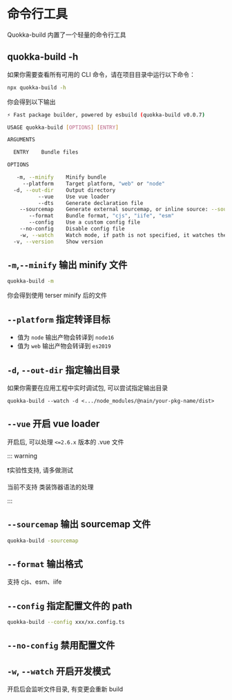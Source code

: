 # 命令行工具

Quokka-build 内置了一个轻量的命令行工具

## quokka-build -h

如果你需要查看所有可用的 CLI 命令，请在项目目录中运行以下命令：

```bash
npx quokka-build -h
```

你会得到以下输出

```bash
⚡ Fast package builder, powered by esbuild (quokka-build v0.0.7)

USAGE quokka-build [OPTIONS] [ENTRY]

ARGUMENTS

  ENTRY    Bundle files

OPTIONS

   -m, --minify    Minify bundle
     --platform    Target platform, "web" or "node"
  -d, --out-dir    Output directory
          --vue    Use vue loader
          --dts    Generate declaration file
    --sourcemap    Generate external sourcemap, or inline source: --sourcemap inline
       --format    Bundle format, "cjs", "iife", "esm"
       --config    Use a custom config file
    --no-config    Disable config file
    -w, --watch    Watch mode, if path is not specified, it watches the current folder ".". Repeat "--watch" for more than one path
  -v, --version    Show version
```

## `-m`,`--minify` 输出 minify 文件

```bash
quokka-build -m
```

你会得到使用 terser minify 后的文件

## `--platform` 指定转译目标

- 值为 `node` 输出产物会转译到 `node16`
- 值为 `web` 输出产物会转译到 `es2019`

## `-d`, `--out-dir` 指定输出目录

如果你需要在应用工程中实时调试包, 可以尝试指定输出目录

```shell
quokka-build --watch -d <.../node_modules/@nain/your-pkg-name/dist>
```

## `--vue` 开启 vue loader

开启后, 可以处理 `<=2.6.x` 版本的 .vue 文件

::: warning

❗️实验性支持, 请多做测试

当前不支持 类装饰器语法的处理

:::

## `--sourcemap` 输出 sourcemap 文件

```bash
quokka-build -sourcemap
```

## `--format` 输出格式

支持 cjs、esm、iife

## `--config` 指定配置文件的 path

```bash
quokka-build --config xxx/xx.config.ts
```

## `--no-config` 禁用配置文件

## `-w`, `--watch` 开启开发模式

开启后会监听文件目录, 有变更会重新 build
